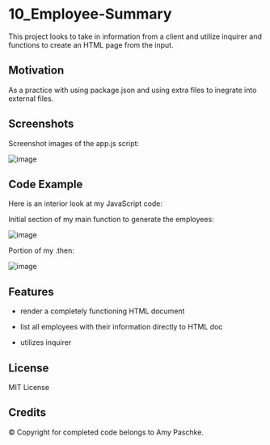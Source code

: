 # 10_Employee-Summary

This project looks to take in information from a client and utilize inquirer and functions to create an HTML page from the input.

## Motivation

As a practice with using package.json and using extra files to inegrate into external files.

## Screenshots

Screenshot images of the app.js script:

![image](https://user-images.githubusercontent.com/70075341/101697784-0dde7c00-3a3e-11eb-92ba-b86f343ee143.JPG)

## Code Example

Here is an interior look at my JavaScript code:

Initial section of my main function to generate the employees:

![image](https://user-images.githubusercontent.com/70075341/101697352-4c276b80-3a3d-11eb-8a90-32b44863686b.JPG)

Portion of my .then:

![image](https://user-images.githubusercontent.com/70075341/101697351-4c276b80-3a3d-11eb-8aa9-41e9f6260c55.JPG)

## Features

- render a completely functioning HTML document

- list all employees with their information directly to HTML doc

- utilizes inquirer

## License

MIT License

## Credits

&copy; Copyright for completed code belongs to Amy Paschke.
